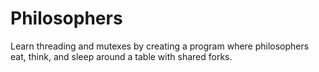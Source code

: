 # Philosophers
Learn threading and mutexes by creating a program where philosophers eat, think, and sleep around a table with shared forks.
